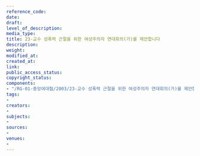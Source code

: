 ```yaml
---
reference_code: 
date: 
draft: 
level_of_description: 
media_type: 
title: 23-교수 성폭력 근절을 위한 여성주의자 연대회의(가)를 제안합니다
description: 
weight: 
modified_at: 
created_at: 
link: 
public_access_status: 
copyright_status: 
components:
- "/RG-01-중앙여대협/2003/23-교수 성폭력 근절을 위한 여성주의자 연대회의(가)를 제안합니다.pdf"
tags:
- 
creators:
- 
subjects:
- 
sources:
- 
venues:
- 
---
```

